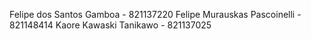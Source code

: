 Felipe dos Santos Gamboa - 821137220
Felipe Murauskas Pascoinelli - 821148414
Kaore Kawaski Tanikawo - 821137025
